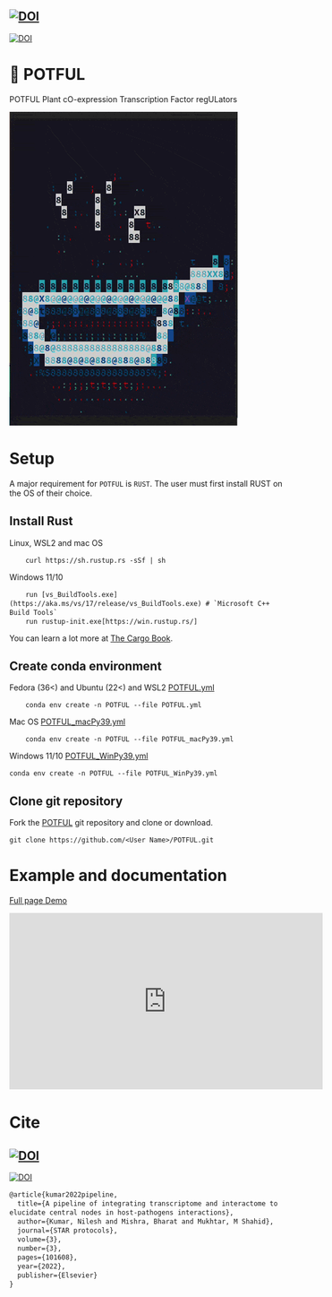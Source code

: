 <a href="https://doi.org/10.1016/j.xpro.2022.101608"><img src="https://ars.els-cdn.com/content/image/B26661667.svg" alt="DOI"></a>
-
<a href="https://doi.org/10.5281/zenodo.6800259"><img src="https://zenodo.org/badge/DOI/10.5281/zenodo.6800259.svg" alt="DOI"></a>
# :stew: POTFUL


POTFUL Plant cO-expression Transcription Factor regULators


![](POTFUL_Animate/POTFUL.gif)


# Setup
A major requirement for `POTFUL` is `RUST`. The user must first install RUST on the OS of their choice.

## Install Rust
Linux, WSL2 and mac OS
```{tab-item} 
    curl https://sh.rustup.rs -sSf | sh
```

Windows 11/10
```{tab-item} 
    run [vs_BuildTools.exe](https://aka.ms/vs/17/release/vs_BuildTools.exe) # `Microsoft C++ Build Tools`
    run rustup-init.exe[https://win.rustup.rs/]
```



You can learn a lot more at [The Cargo Book](https://doc.rust-lang.org/cargo/getting-started/installation.html). 


## Create conda environment

Fedora (36<) and Ubuntu (22<) and WSL2
[POTFUL.yml](https://github.com/nilesh-iiita/POTFUL/blob/main/POTFUL.yml)
```{tab-item} 
    conda env create -n POTFUL --file POTFUL.yml
```
Mac OS
[POTFUL_macPy39.yml](https://github.com/nilesh-iiita/POTFUL/blob/main/POTFUL_macPy39.yml)
```{tab-item} 
    conda env create -n POTFUL --file POTFUL_macPy39.yml
```

Windows 11/10
[POTFUL_WinPy39.yml](https://github.com/nilesh-iiita/POTFUL/blob/main/POTFUL_WinPy39.yml)
```{tab-item} 
conda env create -n POTFUL --file POTFUL_WinPy39.yml
```


## Clone git repository

Fork the [POTFUL](https://github.com/nilesh-iiita/POTFUL) git repository and clone or download.

    git clone https://github.com/<User Name>/POTFUL.git


# Example and documentation
[Full page Demo](https://nilesh-iiita.github.io/POTFUL/intro.html)

<iframe src="https://nilesh-iiita.github.io/POTFUL/intro.html" width="560" height="315" frameborder="0" allowfullscreen></iframe>


# Cite 

<a href="https://doi.org/10.1016/j.xpro.2022.101608"><img src="https://ars.els-cdn.com/content/image/B26661667.svg" alt="DOI"></a>
-
<a href="https://doi.org/10.5281/zenodo.6800259"><img src="https://zenodo.org/badge/DOI/10.5281/zenodo.6800259.svg" alt="DOI"></a>

```
@article{kumar2022pipeline,
  title={A pipeline of integrating transcriptome and interactome to elucidate central nodes in host-pathogens interactions},
  author={Kumar, Nilesh and Mishra, Bharat and Mukhtar, M Shahid},
  journal={STAR protocols},
  volume={3},
  number={3},
  pages={101608},
  year={2022},
  publisher={Elsevier}
}
```
